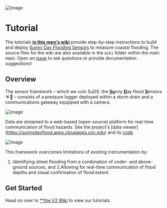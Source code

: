 ![image](https://github.com/sunny-day-flooding-project/tutorials_v2/assets/133719453/6b55e456-413d-4116-a72c-e83dd1960873)

# Tutorial 

The tutorials [**in this repo's wiki**](https://github.com/sunny-day-flooding-project/tutorials_v2/wiki) provide step-by-step instructions to build and deploy [Sunny Day Flooding Sensors](https://tarheels.live/sunnydayflood/) to measure coastal flooding. The source files for the wiki are also available in the `wiki` folder within the main repo. Open an [issue](https://github.com/sunny-day-flooding-project/tutorials_v2/issues) to ask questions or provide documentation suggestions!

## Overview 
The sensor framework – which we coin SuDS: the <ins>**Su**</ins>nny <ins>**D**</ins>ay flood <ins>**S**</ins>ensors ☀️🌊 – consists of a pressure logger deployed within a storm drain and a communications gateway equipped with a camera.

![image](https://github.com/sunny-day-flooding-project/tutorials_v2/assets/133719453/1151d14a-1e77-41b2-9bc0-c716c25afe22)

Data are streamed to a web-based (open-source) platform for real-time communication of flood hazards. See the project's [data viewer] (https://sunnydayflood.apps.cloudapps.unc.edu) and its [code](https://github.com/sunny-day-flooding-project/SunnyD-Flooding) 

![image](https://github.com/sunny-day-flooding-project/tutorials_v2/assets/133719453/c9040534-7e0f-4750-9dae-8ca4bcdf3835)

This framework overcomes limitations of existing instrumentation by:
1. Identifying street flooding from a combination of under- and above-ground sources, and
2.Allowing for real-time communication of flood depths and visual confirmation of flood extent.

## Get Started 

Head on over to [**the V2 Wiki](https://github.com/sunny-day-flooding-project/tutorials_v2/wiki) to view our tutorials.  
